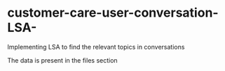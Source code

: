 # customer-care-user-conversation-LSA-
Implementing LSA to find the relevant topics in conversations

The data is present in the files section

